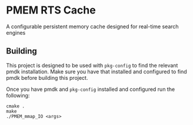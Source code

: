 # PMEM RTS Cache
A configurable persistent memory cache designed for real-time search engines

## Building

This project is designed to be used with `pkg-config` to find the relevant pmdk installation. Make sure you have
that installed and configured to find pmdk before building this project.

Once you have pmdk and `pkg-config` installed and configured run the following:

```shell
cmake .
make
./PMEM_mmap_IO <args>
```